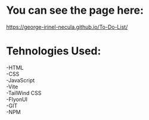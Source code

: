 # You can see the page here:

https://george-irinel-necula.github.io/To-Do-List/

# Tehnologies Used:    
-HTML  
-CSS  
-JavaScript  
-Vite  
-TailWind CSS  
-FlyonUI  
-GIT  
-NPM  
